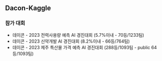 ## Dacon-Kaggle

### 참가 대회 
- 데이콘 - 2023 전력사용량 예측 AI 경진대회 (5.7%이내 - 70등/1233팀)
- 데이콘 - 2023 신약개발 AI 경진대회 (8.2%이내 - 66등/764팀)
- 데이콘 - 2023 제주 특산물 가격 예측 AI 경진대회 (288등/1093팀 - public 64등/1093팀) 

